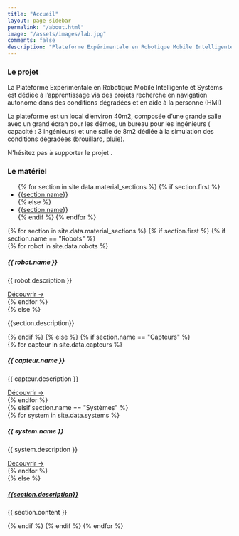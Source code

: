 ```yaml
---
title: "Accueil"
layout: page-sidebar
permalink: "/about.html"
image: "/assets/images/lab.jpg"
comments: false
description: "Plateforme Expérimentale en Robotique Mobile Intelligente et Systèmes"
---
```


<h3 class="border-bottom mb-4">Le projet</h3>

La Plateforme Expérimentale en Robotique Mobile Intelligente et Systems est dédiée à
l’apprentissage via des projets recherche en navigation autonome dans des conditions dégradées et en aide à la personne (HMI)

La plateforme est un local d’environ 40m2, composée d’une grande salle avec un grand écran pour les démos, un
bureau pour les ingénieurs ( capacité : 3 ingénieurs) et une salle de 8m2 dédiée à la simulation des conditions
dégradées (brouillard, pluie).

N'hésitez pas à supporter le projet <i class="fa fa-heart text-danger"></i>.
<br>
<h3 class="border-bottom mb-4">Le matériel</h3>


<div class="card mx-auto mb-1 border-0"  style="max-width: 100%;">
  <div class="card-header">
    <ul class="nav nav-tabs card-header-tabs" id="test-list" role="tablist">
      {% for section in site.data.material_sections %}
        {% if section.first %}
          <li class="nav-item">
            <a class="nav-link shadow-none active" id="{{ section.jsid }}" href="#{{section.id}}" role="tab" aria-controls="{{section.id}}" aria-selected="true">{{section.name}}</a>
          </li>
        {% else %}
          <li class="nav-item">
              <a class="nav-link" id="{{ section.jsid }}" href="#{{section.id}}" role="tab" aria-controls="{{section.id}}" aria-selected="true">{{section.name}}</a>
          </li>
        {% endif %}
      {% endfor %}
    </ul>
  </div>
  <div class="card-body">          
      <div class="tab-content">
        {% for section in site.data.material_sections %}
          {% if section.first %}
            {% if section.name == "Robots" %}
              <div class="tab-pane active overflow-auto" id="{{section.id}}" role="tabpanel">
	            {% for robot in site.data.robots %}
	              <div class="card mb-3">
				  	<div class="card-body">
				    	<h5 class="card-title">{{ robot.name }}</h5>
				    	<p class="card-text">{{ robot.description }}</p>
				    	<a href="{{ robot.link }}" class="btn btn-primary">Découvrir &rarr;</a>
				  	</div>
				  </div>
	            {% endfor %}
	          </div>
            {% else %}
              <div class="tab-pane overflow-auto" id="{{section.id}}" role="tabpanel">
                <p class="card-text">{{section.description}}</p>
              </div>
            {% endif %}
          {% else %}  
            {% if section.name == "Capteurs" %}
              <div class="tab-pane overflow-auto" id="{{section.id}}" role="tabpanel" aria-labelledby="{{section.id}}-tab">  
	            {% for capteur in site.data.capteurs %}
	              <div class="card mb-3">
				  	<div class="card-body">
				    	<h5 class="card-title">{{ capteur.name }}</h5>
				    	<p class="card-text">{{ capteur.description }}</p>
				    	<a href="{{ capteur.link }}" class="btn btn-primary">Découvrir &rarr;</a>
				  	</div>
				  </div>
	             {% endfor %}         
	          </div>
            {% elsif section.name == "Systèmes" %}
              <div class="tab-pane overflow-auto" id="{{section.id}}" role="tabpanel" aria-labelledby="{{section.id}}-tab">  
                    {% for system in site.data.systems %}
                      <div class="card mb-3">
				  	    <div class="card-body">
				    	  <h5 class="card-title">{{ system.name }}</h5>
				    	  <p class="card-text">{{ system.description }}</p>
				    	  <a href="{{ system.link }}" class="btn btn-primary">Découvrir &rarr;</a>
				  	    </div>
				      </div>
                    {% endfor %}
              </div>
            {% else %}
              <div class="tab-pane overflow-auto" id="{{section.id}}" role="tabpanel" aria-labelledby="{{section.id}}-tab">  
                <h5 class="card-title text-center"><a href="/{{ section.url }}" class="highlighted">{{section.description}}</a></h5>
                <p class="card-text">{{ section.content }} </p>              
              </div>
            {% endif %}
          {% endif %}
        {% endfor %}
      </div>
</div>



<script>
    $('#test-list a').on('click', function (e) {
    	e.preventDefault()
    	$(this).tab('show')
    })
</script> 
